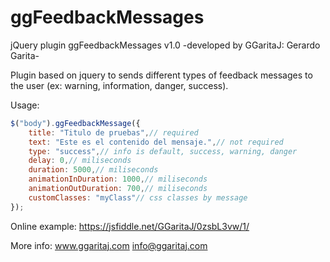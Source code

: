 # ggFeedbackMessages
jQuery plugin ggFeedbackMessages v1.0
-developed by GGaritaJ: Gerardo Garita-

Plugin based on jquery to sends different types of feedback messages to the user (ex: warning, information, danger, success).

Usage:
```javascript
$("body").ggFeedbackMessage({
    title: "Titulo de pruebas",// required
    text: "Este es el contenido del mensaje.",// not required
    type: "success",// info is default, success, warning, danger
    delay: 0,// miliseconds
    duration: 5000,// miliseconds
    animationInDuration: 1000,// miliseconds
    animationOutDuration: 700,// miliseconds
    customClasses: "myClass"// css classes by message
});
```

Online example: https://jsfiddle.net/GGaritaJ/0zsbL3vw/1/

More info: www.ggaritaj.com info@ggaritaj.com
